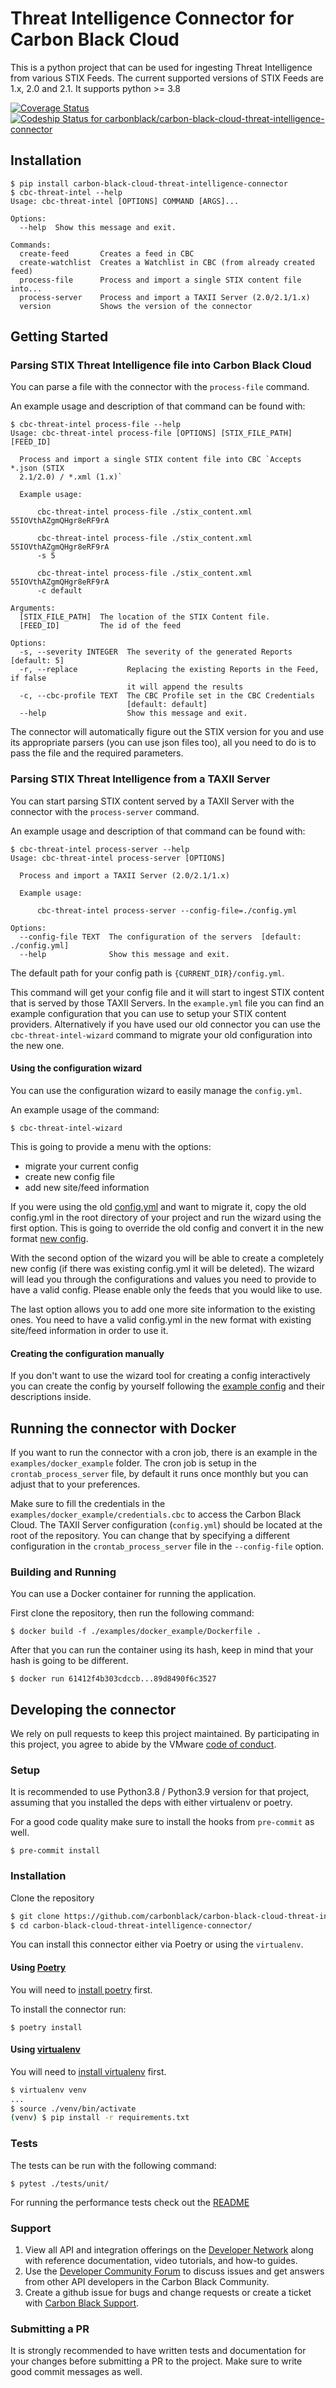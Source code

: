 # Threat Intelligence Connector for Carbon Black Cloud

This is a python project that can be used for ingesting Threat Intelligence from various STIX Feeds. The current supported versions of STIX Feeds are 1.x, 2.0 and 2.1.
It supports python >= 3.8

[![Coverage Status](https://coveralls.io/repos/github/carbonblack/carbon-black-cloud-threat-intelligence-connector/badge.svg?t=TczX1a)](https://coveralls.io/github/carbonblack/carbon-black-cloud-threat-intelligence-connector)
[![Codeship Status for carbonblack/carbon-black-cloud-threat-intelligence-connector](https://app.codeship.com/projects/73a21e3d-2c23-4fa8-a611-ada9d9849f2c/status?branch=main)](https://app.codeship.com/projects/456985)

## Installation

```shell-session
$ pip install carbon-black-cloud-threat-intelligence-connector
$ cbc-threat-intel --help
Usage: cbc-threat-intel [OPTIONS] COMMAND [ARGS]...

Options:
  --help  Show this message and exit.

Commands:
  create-feed       Creates a feed in CBC
  create-watchlist  Creates a Watchlist in CBC (from already created feed)
  process-file      Process and import a single STIX content file into...
  process-server    Process and import a TAXII Server (2.0/2.1/1.x)
  version           Shows the version of the connector
```

## Getting Started

### Parsing STIX Threat Intelligence file into Carbon Black Cloud

You can parse a file with the connector with the `process-file` command.

An example usage and description of that command can be found with:

```shell-session
$ cbc-threat-intel process-file --help
Usage: cbc-threat-intel process-file [OPTIONS] [STIX_FILE_PATH] [FEED_ID]

  Process and import a single STIX content file into CBC `Accepts *.json (STIX
  2.1/2.0) / *.xml (1.x)`

  Example usage:

      cbc-threat-intel process-file ./stix_content.xml 55IOVthAZgmQHgr8eRF9rA

      cbc-threat-intel process-file ./stix_content.xml 55IOVthAZgmQHgr8eRF9rA
      -s 5

      cbc-threat-intel process-file ./stix_content.xml 55IOVthAZgmQHgr8eRF9rA
      -c default

Arguments:
  [STIX_FILE_PATH]  The location of the STIX Content file.
  [FEED_ID]         The id of the feed

Options:
  -s, --severity INTEGER  The severity of the generated Reports  [default: 5]
  -r, --replace           Replacing the existing Reports in the Feed, if false
                          it will append the results
  -c, --cbc-profile TEXT  The CBC Profile set in the CBC Credentials
                          [default: default]
  --help                  Show this message and exit.
```

The connector will automatically figure out the STIX version for you and use its appropriate parsers (you can use json files too), all you need to do is to pass the file and the required parameters.

### Parsing STIX Threat Intelligence from a TAXII Server

You can start parsing STIX content served by a TAXII Server with the connector with the `process-server` command.

An example usage and description of that command can be found with:

```shell-session
$ cbc-threat-intel process-server --help
Usage: cbc-threat-intel process-server [OPTIONS]

  Process and import a TAXII Server (2.0/2.1/1.x)

  Example usage:

      cbc-threat-intel process-server --config-file=./config.yml

Options:
  --config-file TEXT  The configuration of the servers  [default: ./config.yml]
  --help              Show this message and exit.
```

The default path for your config path is `{CURRENT_DIR}/config.yml`.


This command will get your config file and it will start to ingest STIX content that is served by those TAXII Servers. In the `example.yml` file you can find an example configuration that you can use to setup your STIX content providers.
Alternatively if you have used our old connector you can use the `cbc-threat-intel-wizard` command to migrate your old configuration into the new one.

#### Using the configuration wizard

You can use the configuration wizard to easily manage the `config.yml`.

An example usage of the command:
```shell-session
$ cbc-threat-intel-wizard
```
This is going to provide a menu with the options:
* migrate your current config
* create new config file
* add new site/feed information

If you were using the old [config.yml](https://github.com/carbonblack/carbon-black-cloud-sdk-python/blob/master/examples/enterprise_edr/threat_intelligence/config.yml) and want to migrate it, copy the old config.yml in the root directory of your project and run the wizard using the first option. This is going to override the old config and convert it in the new format [new config](example.yml).

With the second option of the wizard you will be able to create a completely new config (if there was existing config.yml it will be deleted). The wizard will lead you through the configurations and values you need to provide to have a valid config. Please enable only the feeds that you would like to use.

The last option allows you to add one more site information to the existing ones. You need to have a valid config.yml in the new format with existing site/feed information in order to use it.

#### Creating the configuration manually

If you don't want to use the wizard tool for creating a config interactively you can create the config by yourself following the [example config](example.yml) and their descriptions inside.

## Running the connector with Docker

If you want to run the connector with a cron job, there is an example in the `examples/docker_example` folder. The cron job is setup in the `crontab_process_server` file, by default it runs
once monthly but you can adjust that to your preferences.

Make sure to fill the credentials in the `examples/docker_example/credentials.cbc` to access the Carbon Black Cloud. The TAXII Server configuration (`config.yml`) should be located at the root of the repository. You can change that by specifying a different configuration in the `crontab_process_server` file in the `--config-file` option.

### Building and Running

You can use a Docker container for running the application.

First clone the repository, then run the following command:

```console
$ docker build -f ./examples/docker_example/Dockerfile .
```

After that you can run the container using its hash, keep in mind that your hash is going to be different.

```console
$ docker run 61412f4b303cdccb...89d8490f6c3527
```

## Developing the connector

We rely on pull requests to keep this project maintained. By participating in this project, you agree to abide by the VMware [code of conduct](CODE-OF-CONDUCT.md).

### Setup

It is recommended to use Python3.8 / Python3.9 version for that project, assuming that you installed the deps with either virtualenv or poetry.

For a good code quality make sure to install the hooks from `pre-commit` as well.

```shell-session
$ pre-commit install
```

### Installation

Clone the repository

```bash
$ git clone https://github.com/carbonblack/carbon-black-cloud-threat-intelligence-connector.git
$ cd carbon-black-cloud-threat-intelligence-connector/
```

You can install this connector either via Poetry or using the `virtualenv`.

#### Using [Poetry](https://python-poetry.org/docs/)

You will need to [install poetry](https://python-poetry.org/docs/#installation) first.

To install the connector run:

```shell-session
$ poetry install
```

#### Using [virtualenv](https://virtualenv.pypa.io/en/latest/)

You will need to [install virtualenv](https://virtualenv.pypa.io/en/latest/installation.html) first.

```bash
$ virtualenv venv
...
$ source ./venv/bin/activate
(venv) $ pip install -r requirements.txt
```

### Tests

The tests can be run with the following command:

```shell-session
$ pytest ./tests/unit/
```
For running the performance tests check out the [README](tests/performance/README.md)

### Support

1. View all API and integration offerings on the [Developer Network](https://developer.carbonblack.com) along with reference documentation, video tutorials, and how-to guides.
2. Use the [Developer Community Forum](https://community.carbonblack.com/) to discuss issues and get answers from other API developers in the Carbon Black Community.
3. Create a github issue for bugs and change requests or create a ticket with [Carbon Black Support](http://carbonblack.com/resources/support/).

### Submitting a PR

It is strongly recommended to have written tests and documentation for your changes before submitting a PR to the project. Make sure to write good commit messages as well.
